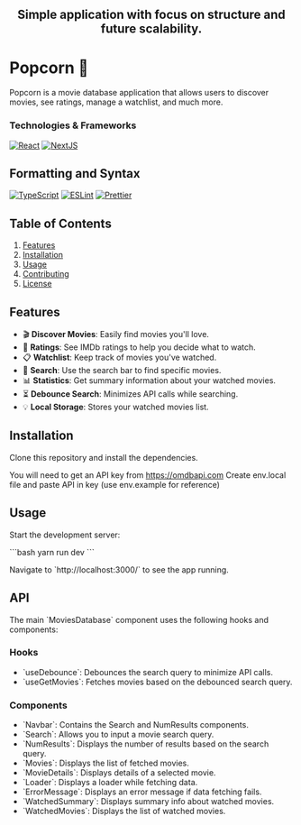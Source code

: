 <h2 align="center">Simple application with focus on structure and future scalability.</h2>

# Popcorn 🍿

Popcorn is a movie database application that allows users to discover movies, see ratings, manage a watchlist, and much more.

### Technologies & Frameworks
[![React](https://img.shields.io/badge/react-black?style=for-the-badge&logo=react)](https://github.com/orpeq)
[![NextJS](https://img.shields.io/badge/next-black?style=for-the-badge&logo=next)](https://github.com/orpeq)

## Formatting and Syntax ##
[![TypeScript](https://img.shields.io/badge/typescript-black?style=for-the-badge&logo=typescript)](https://github.com/orpeq)
[![ESLint](https://img.shields.io/badge/eslint-black?style=for-the-badge&logo=eslint)](https://github.com/orpeq)
[![Prettier](https://img.shields.io/badge/prettier-black?style=for-the-badge&logo=prettier)](https://github.com/orpeq)

## Table of Contents

1. [Features](#features)
2. [Installation](#installation)
3. [Usage](#usage)
4. [Contributing](#contributing)
5. [License](#license)

## Features

- 🎬 **Discover Movies**: Easily find movies you'll love.
- 🌟 **Ratings**: See IMDb ratings to help you decide what to watch.
- 📋 **Watchlist**: Keep track of movies you've watched.
- 🎯 **Search**: Use the search bar to find specific movies.
- 📊 **Statistics**: Get summary information about your watched movies.
- ⏳ **Debounce Search**: Minimizes API calls while searching.
- 💡 **Local Storage**: Stores your watched movies list.

## Installation

Clone this repository and install the dependencies.

You will need to get an API key from https://omdbapi.com
Create env.local file and paste API in key (use env.example for reference)

## Usage

Start the development server:

\`\`\`bash
yarn run dev
\`\`\`

Navigate to \`http://localhost:3000/` to see the app running.

## API

The main \`MoviesDatabase\` component uses the following hooks and components:

### Hooks

- \`useDebounce\`: Debounces the search query to minimize API calls.
- \`useGetMovies\`: Fetches movies based on the debounced search query.

### Components

- \`Navbar\`: Contains the Search and NumResults components.
- \`Search\`: Allows you to input a movie search query.
- \`NumResults\`: Displays the number of results based on the search query.
- \`Movies\`: Displays the list of fetched movies.
- \`MovieDetails\`: Displays details of a selected movie.
- \`Loader\`: Displays a loader while fetching data.
- \`ErrorMessage\`: Displays an error message if data fetching fails.
- \`WatchedSummary\`: Displays summary info about watched movies.
- \`WatchedMovies\`: Displays the list of watched movies.



